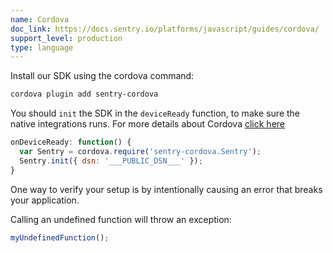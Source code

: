 ```yaml
---
name: Cordova
doc_link: https://docs.sentry.io/platforms/javascript/guides/cordova/
support_level: production
type: language
---
```


<!-- * * * * * * * * * * * *  * * * * * * * ATTENTION * * * * * * * * * * * * * * * * * * * * * * * *
*                          UPDATES WILL NO LONGER BE REFLECTED IN SENTRY                            *
*                                                                                                   *
* We've successfully migrated all "getting started/wizard" documents to the main Sentry repository, *
* where you can find them in the folder named "gettingStartedDocs" ->                               *
* https://github.com/getsentry/sentry/tree/master/static/app/gettingStartedDocs.                    *
*                                                                                                   *
* Find more details about the project in the concluded Epic ->                                      *
* https://github.com/getsentry/sentry/issues/48144                                                  *
*                                                                                                   *
* This document is planned to be removed in the future. However, it has not been removed yet,       *
* primarily because self-hosted users depend on it to access instructions for setting up their      *
* platform. We need to come up with a solution before removing these docs.                          *
* * * * * * * * * * * *  * * * * * * * ATTENTION * * * * * * * * * * * * * * * * * * * * * * * * * -->

Install our SDK using the cordova command:

```bash
cordova plugin add sentry-cordova
```

You should `init` the SDK in the `deviceReady` function, to make sure the native integrations runs. For more details about Cordova [click here](/platforms/javascript/guides/cordova/)

```javascript
onDeviceReady: function() {
  var Sentry = cordova.require('sentry-cordova.Sentry');
  Sentry.init({ dsn: '___PUBLIC_DSN___' });
}
```

One way to verify your setup is by intentionally causing an error that breaks your application.

Calling an undefined function will throw an exception:

```javascript
myUndefinedFunction();
```

